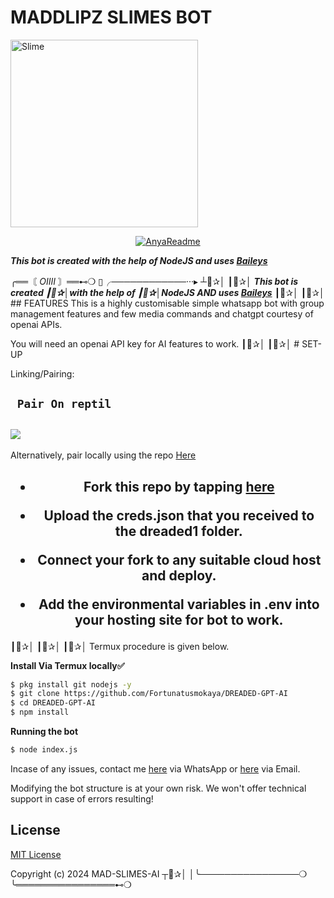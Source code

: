 # MADDLIPZ SLIMES BOT

    
  <a href="https://youtu.be/WcA7GZuaN0A">
    <img alt="Slime" height="300" src="https://telegra.ph/file/f2bca609b18eb4c6f2a67.jpg">

<p align="center">
  <a href="https://github.com/Maddlipz"><img src="http://readme-typing-svg.herokuapp.com?color=FFFFFF&center=true&vCenter=true&multiline=false&lines=Slimes+maddlipz+botto;Heyoo+Maddslimes+bot+here;Developed+by+Maddlipz;Give+star+and+forks+this+Repo+🌟" alt="AnyaReadme"></a>
</p>

***This bot is created with the help of NodeJS and uses [Baileys](https://github.com/adiwajshing/Baileys)***

╭══〘 *_OIIII_* 〙══⊷❍
▯╭────────────···▸
┴🐤✰│
┃🐤✰│ ***This bot is created ┃🐤✰│with the help of ┃🐤✰│NodeJS AND uses [Baileys](https://github.com/adiwajshing/Baileys)***
┃🐤✰│ 
┃🐤✰│ ## FEATURES
This is a highly customisable simple whatsapp bot with group management features and few media commands and chatgpt courtesy of openai APIs.

You will need an openai API key for AI features to work.
┃🐤✰│ 
┃🐤✰│ # SET-UP

Linking/Pairing:


## ` Pair On reptil`
<h2 align="left">  <a href="https://replit.com/@botdreaded/Pairing-Dreaded"><img src="https://repl.it/badge/github/quiec/whatsasena" />
</a>
</h2>

Alternatively, pair locally using the repo [Here](https://github.com/Fortunatusmokaya/DREADED-PAIRING)

    
<h2 align="center">   

- Fork this repo by tapping  [here](https://github.com/Maddlipz/MAD-SLIMES-AI-AI/fork)


- Upload the creds.json that you received to the dreaded1 folder.

- Connect your fork to any suitable cloud host and deploy.

- Add the environmental variables in .env into your hosting site for bot to work.
</h2>
┃🐤✰│ 
┃🐤✰│ 
┃🐤✰│ Termux procedure is given below.
 

**Install Via Termux locally✅**


```bash
$ pkg install git nodejs -y
$ git clone https://github.com/Fortunatusmokaya/DREADED-GPT-AI
$ cd DREADED-GPT-AI
$ npm install
```


**Running the bot**
```bash
$ node index.js
```


Incase of any issues, contact me  [here](https://wa.me/+254114018035) via WhatsApp or [here](mokayafortunatus@gmail.com) via Email.

Modifying the bot structure is at your own risk. We won't offer technical support in case of errors resulting!


## License

[MIT License](https://github.com/Fortunatusmokaya/DREADED-GPT-AI/blob/main/LICENSE)

Copyright (c) 2024 MAD-SLIMES-AI
┬🐤✰│
│╰────────────────❍
╰════════════════⊷❍